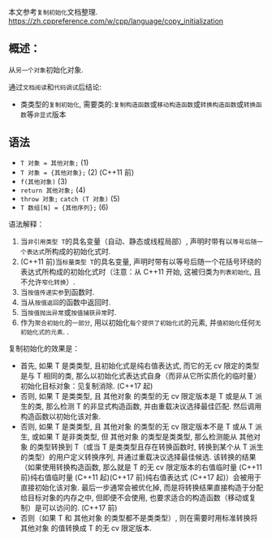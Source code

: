 本文参考`复制初始化`文档整理.
https://zh.cppreference.com/w/cpp/language/copy_initialization

## 概述：

从`另一个对象`初始化对象.

通过`文档阅读`和`代码调试`后结论:

- 类类型的`复制初始化`, 需要类的:`复制构造函数`或`移动构造函数`或`转换构造函数`或`转换函数`等`非显式`版本

## 语法

- `T 对象 = 其他对象;` (1)
- `T 对象 = {其他对象};` (2) (C++11 前)
- `f(其他对象)` (3)
- `return 其他对象;` (4)
- `throw 对象;` `catch (T 对象)` (5)
- `T 数组[N] = {其他序列};` (6)

语法解释：

1. 当`非引用类型 T`的具名变量（自动、静态或线程局部）, 声明时带有以`等号后随一个表达式`所构成的初始化式时.
2. (C++11 前)当`标量类型 T`的具名变量, 声明时带有以等号后随一个花括号环绕的表达式所构成的初始化式时（注意：从 C++11 开始, 这被归类为`列表初始化`, 且不允许`窄化转换`）.
3. 当`按值传递实参`到函数时.
4. 当从`按值返回`的函数中返回时.
5. 当`按值抛出异常`或`按值捕获异常`时.
6. 作为`聚合初始化`的`一部分`, 用以初始化`每个提供了初始化式`的元素, 并`值初始化`任何`无初始化式的元素`. .

复制初始化的效果是：

- 首先, 如果 T 是类类型, 且初始化式是纯右值表达式, 而它的无 cv 限定的类型是与 T 相同的类, 那么以初始化式表达式自身（而非从它所实质化的临时量）初始化目标对象：见复制消除. (C++17 起)
- 否则, 如果 T 是类类型, 且 其他对象 的类型的无 cv 限定版本是 T 或是从 T 派生的类, 那么检测 T 的非显式构造函数, 并由重载决议选择最佳匹配. 然后调用构造函数以初始化该对象.
- 否则, 如果 T 是类类型, 且 其他对象 的类型的无 cv 限定版本不是 T 或从 T 派生, 或如果 T 是非类类型, 但 其他对象 的类型是类类型, 那么检测能从 其他对象 的类型转换到 T（或当 T 是类类型且存在转换函数时, 转换到某个从 T 派生的类型）的用户定义转换序列, 并通过重载决议选择最佳候选. 该转换的结果（如果使用转换构造函数, 那么就是 T 的无 cv 限定版本的右值临时量 (C++11 前)纯右值临时量 (C++11 起)(C++17 前)纯右值表达式 (C++17 起)）会被用于直接初始化该对象. 最后一步通常会被优化掉, 而是将转换结果直接构造于分配给目标对象的内存之中, 但即便不会使用, 也要求适合的构造函数（移动或复制）是可以访问的. (C++17 前)
- 否则（如果 T 和 其他对象 的类型都不是类类型）, 则在需要时用标准转换将 其他对象 的值转换成 T 的无 cv 限定版本.
